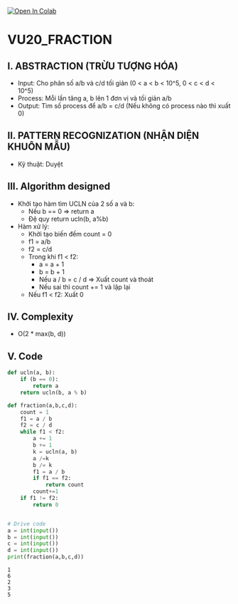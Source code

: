 <a href="https://colab.research.google.com/github/HuynhThiMyDuyen/CS112.L21-Group5/blob/main/Week_04/FRACTION/FRACTION.ipynb\" target="_parent"><img src="https://colab.research.google.com/assets/colab-badge.svg" alt="Open In Colab"/></a>

# VU20_FRACTION

## I. ABSTRACTION (TRỪU TƯỢNG HÓA)  
- Input: Cho phân số a/b và c/d tối giản (0 < a < b < 10^5, 0 < c < d < 10^5)
- Process: Mỗi lần tăng a, b lên 1 đơn vị và tối giản a/b
- Output: Tìm số process để a/b = c/d (Nếu không có process nào thì xuất 0)

## II. PATTERN RECOGNIZATION (NHẬN DIỆN KHUÔN MẪU)
- Kỹ thuật: Duyệt

## III. Algorithm designed
- Khởi tạo hàm tìm UCLN của 2 số a và b:  
    + Nếu b == 0 => return a  
    + Đệ quy return ucln(b, a%b)
- Hàm xử lý:
    + Khởi tạo biến đếm count = 0
    + f1 = a/b
    + f2 = c/d
    + Trong khi f1 < f2: 
        + a = a + 1
        + b = b + 1
        + Nếu a / b = c / d => Xuất count và thoát
        + Nếu sai thì count += 1 và lặp lại
    + Nếu f1 < f2: Xuất 0



## IV. Complexity  
- O(2 * max(b, d))

## V. Code


```python
def ucln(a, b):
    if (b == 0):
        return a
    return ucln(b, a % b)

def fraction(a,b,c,d):
    count = 1
    f1 = a / b
    f2 = c / d
    while f1 < f2:
        a += 1
        b += 1
        k = ucln(a, b)
        a /=k
        b /= k
        f1 = a / b
        if f1 == f2:
            return count
        count+=1
    if f1 != f2:
        return 0


# Drive code
a = int(input())
b = int(input())
c = int(input())
d = int(input())
print(fraction(a,b,c,d))
```

    1
    6
    2
    3
    5
    
